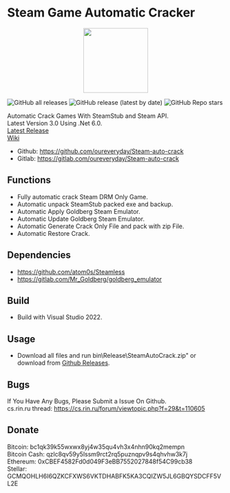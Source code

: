 # Steam Game Automatic Cracker

<div align=center><center><img width = '150' height ='150' src ="SteamAutoCrack/SteamAutoCrack.ico"/></center></div>

![GitHub all releases](https://img.shields.io/github/downloads/oureveryday/Steam-auto-crack/total?color=brightgreen&label=Total%20downloads)
![GitHub release (latest by date)](https://img.shields.io/github/downloads/oureveryday/Steam-auto-crack/latest/total?color=green&label=Latest%20version%20downloads&link=https://github.com/oureveryday/Steam-auto-crack/releases)
![GitHub Repo stars](https://img.shields.io/github/stars/oureveryday/Steam-auto-crack?color=yellow&label=Stars)

Automatic Crack Games With SteamStub and Steam API.  
Latest Version 3.0 Using .Net 6.0.  
[Latest Release](https://github.com/oureveryday/Steam-auto-crack/releases)  
[Wiki](https://github.com/oureveryday/Steam-auto-crack/wiki)

* Github: <https://github.com/oureveryday/Steam-auto-crack>
* Gitlab: <https://gitlab.com/oureveryday/Steam-auto-crack>

## Functions

* Fully automatic crack Steam DRM Only Game.
* Automatic unpack SteamStub packed exe and backup.
* Automatic Apply Goldberg Steam Emulator.
* Automatic Update Goldberg Steam Emulator.
* Automatic Generate Crack Only File and pack with zip File.
* Automatic Restore Crack.

## Dependencies

* <https://github.com/atom0s/Steamless>
* <https://gitlab.com/Mr_Goldberg/goldberg_emulator>

## Build

* Build with Visual Studio 2022.

## Usage

* Download all files and run bin\Release\SteamAutoCrack.zip" or download from [Github Releases](https://github.com/oureveryday/Steam-auto-crack/releases).

## Bugs

If You Have Any Bugs, Please Submit a Issue On Github.  
cs.rin.ru thread: <https://cs.rin.ru/forum/viewtopic.php?f=29&t=110605>

## Donate

Bitcoin: bc1qk39k55wxwx8yj4w35qu4vh3x4nhn90kq2mempn  
Bitcoin Cash: qzlc8qv59y5lssm9rct2rq5puznqpv9s4qhvhw3k7j  
Ethereum: 0xCBEF4582Fd0d049F3eBB7552027848f54C99cb38  
Stellar: GCMQOHLH6I6QZKCFXWS6VKTDHABFK5KA3CQIZW5JL6GBQYSDCFF5VL2E  
